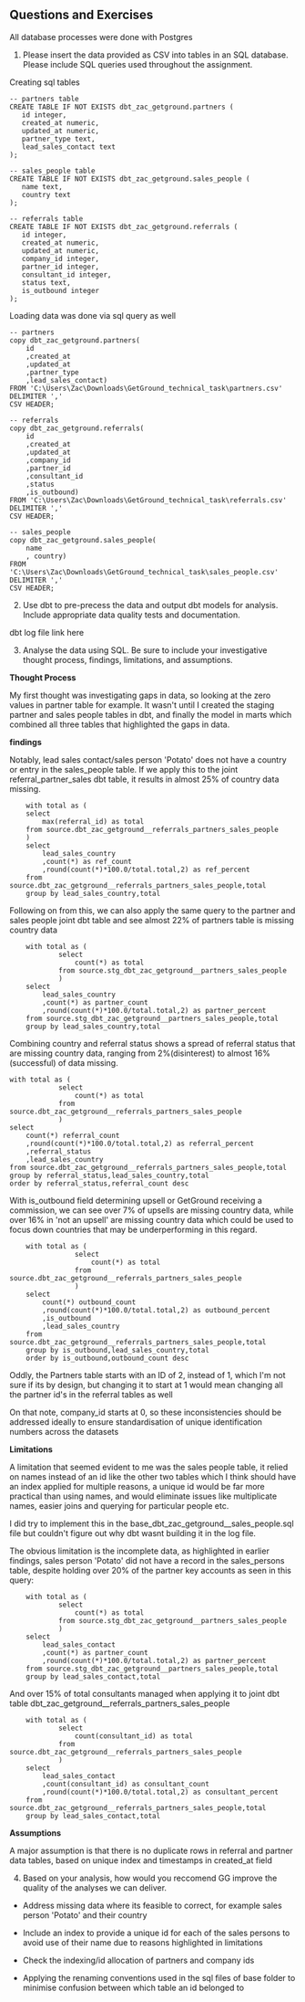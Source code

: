 ## Questions and Exercises

All database processes were done with Postgres

1. Please insert the data provided as CSV into tables in an SQL database. Please include SQL queries used throughout the assignment.

Creating sql tables

```
-- partners table
CREATE TABLE IF NOT EXISTS dbt_zac_getground.partners (
   id integer,
   created_at numeric,
   updated_at numeric,
   partner_type text,
   lead_sales_contact text
);

-- sales_people table
CREATE TABLE IF NOT EXISTS dbt_zac_getground.sales_people (
   name text,
   country text
);

-- referrals table
CREATE TABLE IF NOT EXISTS dbt_zac_getground.referrals (
   id integer,
   created_at numeric,
   updated_at numeric,
   company_id integer,
   partner_id integer,
   consultant_id integer,
   status text,
   is_outbound integer
);
```

Loading data was done via sql query as well

```
-- partners
copy dbt_zac_getground.partners(
	id
	,created_at
	,updated_at
	,partner_type
	,lead_sales_contact)
FROM 'C:\Users\Zac\Downloads\GetGround_technical_task\partners.csv'
DELIMITER ','
CSV HEADER;

-- referrals
copy dbt_zac_getground.referrals(
	id
	,created_at
	,updated_at
	,company_id
	,partner_id
	,consultant_id
	,status
	,is_outbound)
FROM 'C:\Users\Zac\Downloads\GetGround_technical_task\referrals.csv'
DELIMITER ','
CSV HEADER;

-- sales_people
copy dbt_zac_getground.sales_people(
	name
	, country)
FROM 'C:\Users\Zac\Downloads\GetGround_technical_task\sales_people.csv'
DELIMITER ','
CSV HEADER;
```

2. Use dbt to pre-precess the data and output dbt models for analysis. Include appropriate data quality tests and documentation.

dbt log file link here

3. Analyse the data using SQL. Be sure to include your investigative thought process, findings, limitations, and assumptions.

**Thought Process**

My first thought was investigating gaps in data, so looking at the zero values in partner table for example. It wasn't until I created the staging partner and sales people tables in dbt, and finally the model in marts which combined all three tables that highlighted the gaps in data.

**findings**

Notably, lead sales contact/sales person 'Potato' does not have a country or entry in the sales_people table. If we apply this to the joint referral_partner_sales dbt table, it results in almost 25% of country data missing.

```
    with total as (
    select
        max(referral_id) as total
    from source.dbt_zac_getground__referrals_partners_sales_people
    )
    select
        lead_sales_country
        ,count(*) as ref_count
        ,round(count(*)*100.0/total.total,2) as ref_percent
    from source.dbt_zac_getground__referrals_partners_sales_people,total
    group by lead_sales_country,total
```        

Following on from this, we can also apply the same query to the partner and sales people joint dbt table and see almost 22% of partners table is missing country data

```
    with total as (
            select
                count(*) as total
            from source.stg_dbt_zac_getground__partners_sales_people
            )
    select
        lead_sales_country
        ,count(*) as partner_count
        ,round(count(*)*100.0/total.total,2) as partner_percent
    from source.stg_dbt_zac_getground__partners_sales_people,total
    group by lead_sales_country,total
```

Combining country and referral status shows a spread of referral status that are missing country data, ranging from 2%(disinterest) to almost 16% (successful) of data missing.

```
with total as (
            select
                count(*) as total
            from source.dbt_zac_getground__referrals_partners_sales_people
            )
select
	count(*) referral_count
	,round(count(*)*100.0/total.total,2) as referral_percent
	,referral_status
	,lead_sales_country
from source.dbt_zac_getground__referrals_partners_sales_people,total
group by referral_status,lead_sales_country,total
order by referral_status,referral_count desc
```

With is_outbound field determining upsell or GetGround receiving a commission, we can see over 7% of upsells are missing country data, while over 16% in 'not an upsell' are missing country data which could be used to focus down countries that may be underperforming in this regard.

```
    with total as (
                select
                    count(*) as total
                from source.dbt_zac_getground__referrals_partners_sales_people
                )
    select
        count(*) outbound_count
        ,round(count(*)*100.0/total.total,2) as outbound_percent
        ,is_outbound
        ,lead_sales_country
    from source.dbt_zac_getground__referrals_partners_sales_people,total
    group by is_outbound,lead_sales_country,total
    order by is_outbound,outbound_count desc
```

Oddly, the Partners table starts with an ID of 2, instead of 1, which I'm not sure if its by design, but changing it to start at 1 would mean changing all the partner id's in the referral tables as well

On that note, company_id starts at 0, so these inconsistencies should be addressed ideally to ensure standardisation of unique identification numbers across the datasets 

**Limitations**

A limitation that seemed evident to me was the sales people table, it relied on names instead of an id like the other two tables which I think should have an index applied for multiple reasons, a unique id would be far more practical than using names, and would eliminate issues like multiplicate names, easier joins and querying for particular people etc.

I did try to implement this in the base_dbt_zac_getground__sales_people.sql file but couldn't figure out why dbt wasnt building it in the log file.

The obvious limitation is the incomplete data, as highlighted in earlier findings, sales person 'Potato' did not have a record in the sales_persons table, despite holding over 20% of the partner key accounts as seen in this query:

```
    with total as (
            select
                count(*) as total
            from source.stg_dbt_zac_getground__partners_sales_people
            )
    select
        lead_sales_contact
        ,count(*) as partner_count
        ,round(count(*)*100.0/total.total,2) as partner_percent
    from source.stg_dbt_zac_getground__partners_sales_people,total
    group by lead_sales_contact,total
```

And over 15% of total consultants managed when applying it to joint dbt table dbt_zac_getground__referrals_partners_sales_people

```
    with total as (
            select
                count(consultant_id) as total
            from source.dbt_zac_getground__referrals_partners_sales_people
            )
    select
        lead_sales_contact
        ,count(consultant_id) as consultant_count
        ,round(count(*)*100.0/total.total,2) as consultant_percent
    from source.dbt_zac_getground__referrals_partners_sales_people,total
    group by lead_sales_contact,total
```
**Assumptions**

A major assumption is that there is no duplicate rows in referral and partner data tables, based on unique index and timestamps in created_at field

4. Based on your analysis, how would you reccomend GG improve the quality of the analyses we can deliver.

- Address missing data where its feasible to correct, for example sales person 'Potato' and their country

- Include an index to provide a unique id for each of the sales persons to avoid use of their name due to reasons highlighted in limitations

- Check the indexing/id allocation of partners and company ids

- Applying the renaming conventions used in the sql files of base folder to minimise confusion between which table an id belonged to
  
